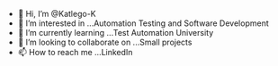 - 👋 Hi, I’m @Katlego-K
- 👀 I’m interested in ...Automation Testing and Software Development
- 🌱 I’m currently learning ...Test Automation University
- 💞️ I’m looking to collaborate on ...Small projects
- 📫 How to reach me ...LinkedIn

<!---
Katlego-K/Katlego-K is a ✨ special ✨ repository because its `README.md` (this file) appears on your GitHub profile.
You can click the Preview link to take a look at your changes.
--->
